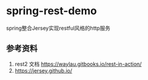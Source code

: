 # spring-rest-demo
spring整合Jersey实现restful风格的http服务

## 参考资料
1. rest2 文档 https://waylau.gitbooks.io/rest-in-action/
2. https://jersey.github.io/
